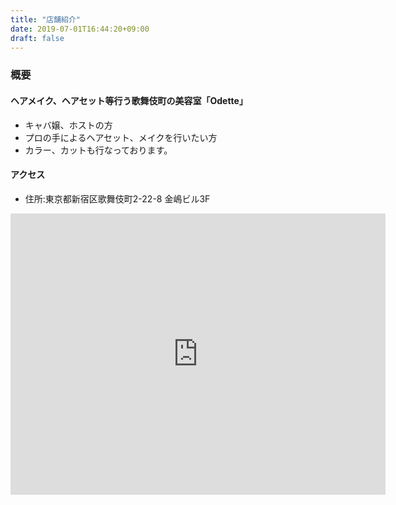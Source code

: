 ```yaml
---
title: "店舗紹介"
date: 2019-07-01T16:44:20+09:00
draft: false
---
```


### 概要



#### ヘアメイク、ヘアセット等行う歌舞伎町の美容室「Odette」
- キャバ嬢、ホストの方
- プロの手によるヘアセット、メイクを行いたい方
- カラー、カットも行なっております。

#### アクセス
- 住所:東京都新宿区歌舞伎町2-22-8 金嶋ビル3F

<iframe src="https://www.google.com/maps/embed?pb=!1m18!1m12!1m3!1d770.1845438217042!2d139.70344719546128!3d35.69612314833334!2m3!1f0!2f0!3f0!3m2!1i1024!2i768!4f13.1!3m3!1m2!1s0x60188cd858c4816d%3A0xbc90df94eb8a0084!2z44CSMTYwLTAwMjEg5p2x5Lqs6YO95paw5a6_5Yy65q2M6Iie5LyO55S677yS5LiB55uu77yS77yS4oiS77yYIDNG!5e0!3m2!1sja!2sjp!4v1562833018490!5m2!1sja!2sjp" width="600" height="450" frameborder="0" style="border:0" allowfullscreen></iframe>

